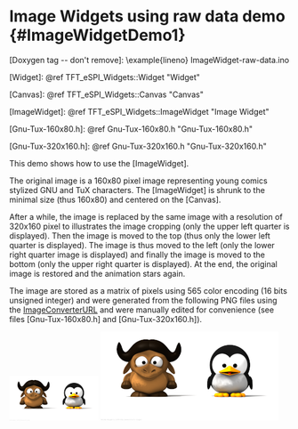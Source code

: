 Image Widgets using raw data demo {#ImageWidgetDemo1}
=================================

[Doxygen tag -- don't remove]: \example{lineno} ImageWidget-raw-data.ino

[Widget]: @ref TFT_eSPI_Widgets::Widget "Widget"

[Canvas]: @ref TFT_eSPI_Widgets::Canvas "Canvas"

[ImageWidget]: @ref TFT_eSPI_Widgets::ImageWidget "Image Widget"

[Gnu-Tux-160x80.png]: ./examples/ImageWidget-using-files/data/Gnu-Tux-160x80.png "Gnu-Tux-160x80.png"

[Gnu-Tux-320x160.png]: ./examples/ImageWidget-using-files/data/Gnu-Tux-320x160.png "Gnu-Tux-320x160.png"

[Gnu-Tux-160x80.h]: @ref Gnu-Tux-160x80.h "Gnu-Tux-160x80.h"

[Gnu-Tux-320x160.h]: @ref Gnu-Tux-320x160.h "Gnu-Tux-320x160.h"

[ImageConverterURL]: http://rinkydinkelectronics.com/t_imageconverter565.php "ImageConverter 565 Online tool"

This demo shows how to use the [ImageWidget].

The original image is a 160x80 pixel image representing young comics
stylized GNU and TuX characters. The [ImageWidget] is shrunk to the
minimal size (thus 160x80) and centered on the [Canvas].

After a while, the image is replaced by the same image with a
resolution of 320x160 pixel to illustrates the image cropping (only
the upper left quarter is displayed). Then the image is moved to the
top (thus only the lower left quarter is displayed). The image is thus
moved to the left (only the lower right quarter image is displayed)
and finally the image is moved to the bottom (only the upper right
quarter is displayed). At the end, the original image is restored and
the animation stars again.

The image are stored as a matrix of pixels using 565 color encoding
(16 bits unsigned integer) and were generated from the following PNG
files using the [ImageConverterURL] and were manually edited for
convenience (see files [Gnu-Tux-160x80.h] and [Gnu-Tux-320x160.h]).

![Gnu-Tux-160x80.png]
![Gnu-Tux-320x160.png]

<!--
Local Variables:
eval: (flyspell-mode)
ispell-local-dictionary: "american"
End:
-->

